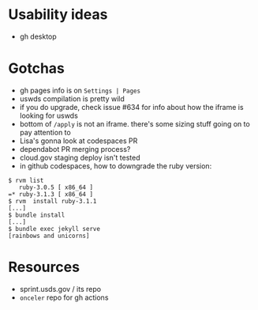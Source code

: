 # Usability ideas

- gh desktop

# Gotchas

- gh pages info is on `Settings | Pages`
- uswds compilation is pretty wild
- if you do upgrade, check issue #634 for info about how the iframe is looking for uswds
- bottom of `/apply` is not an iframe. there's some sizing stuff going on to pay attention to
- Lisa's gonna look at codespaces PR
- dependabot PR merging process?
- cloud.gov staging deploy isn't tested
- in github codespaces, how to downgrade the ruby version:

```
$ rvm list
   ruby-3.0.5 [ x86_64 ]
=* ruby-3.1.3 [ x86_64 ]
$ rvm  install ruby-3.1.1
[...]
$ bundle install
[...]
$ bundle exec jekyll serve
[rainbows and unicorns]
```

# Resources

- sprint.usds.gov / its repo
- `onceler` repo for gh actions
